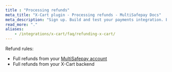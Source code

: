 ```yaml
---
title : "Processing refunds"
meta_title: "X-Cart plugin - Processing refunds - MultiSafepay Docs"
meta_description: "Sign up. Build and test your payments integration. Explore our products and services. Use our API Reference, SDKs, and wrappers. Get support."
read_more: "."
aliases: 
    - /integrations/x-cart/faq/refunding-x-cart/
---
```


Refund rules:

- Full refunds from your [MultiSafepay account](/account/multisafepay-account/processing-refunds/) 
- Full refunds from your X-Cart backend 

